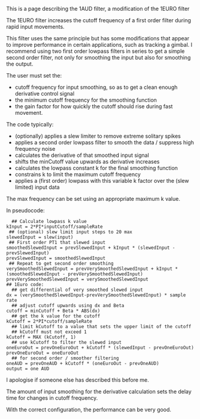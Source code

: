 This is a page describing the 1AUD filter, a modification of the 1EURO filter

The 1EURO filter increases the cutoff frequency of a first order filter during rapid input movements.

This filter uses the same principle but has some modifications that appear to improve performance in certain applications, such as tracking a gimbal.  I recommend using two first order lowpass filters in series to get a simple second order filter, not only for smoothing the input but also for smoothing the output.

The user must set the:
- cutoff frequency for input smoothing, so as to get a clean enough derivative control signal
- the minimum cutoff frequency for the smoothing function
- the gain factor for how quickly the cutoff should rise during fast movement.  

The code typically:

- (optionally) applies a slew limiter to remove extreme solitary spikes
- applies a second order lowpass filter to smooth the data / suppress high frequency noise
- calculates the derivative of that smoothed input signal
- shifts the minCutoff value upwards as derivative increases
- calculates the lowpass constant k for the final smoothing function
- constrains k to limit the maximum cutoff frequency
- applies a (first order) lowpass with this variable k factor over the (slew limited) input data

The max frequency can be set using an appropriate maximum k value. 

In pseudocode:

```
  ## Calculate lowpass k value
kInput = 2*PI*inputCutoff/sampleRate
 ## (optional) slew limit input steps to 20 max
slewedInput = slew(input)
 ## First order PT1 that slewed input
smoothedSlewedInput = prevSlewedInput + kInput * (slewedInput - prevSlewedInput)
prevSlewedInput = smoothedSlewedInput
 ## Repeat to get second order smoothing
verySmoothedSlewedInput = prevVerySmoothedSlewedInput + kInput * (smoothedSlewedInput - prevVerySmoothedSlewedInput)
prevVerySmoothedSlewedInput = verySmoothedSlewedInput
## 1Euro code:
  ## get differential of very smoothed slewed input
dx = (verySmoothedSlewedInput-prevVerySmoothedSlewedInput) * sample rate
  ## adjust cutoff upwards using dx and Beta
cutoff = minCutoff + Beta * ABS(dx)
  ## get the k value for the cutoff 
kCutoff = 2*PI*cutoff/sampleRate
  ## limit kCutoff to a value that sets the upper limit of the cutoff
  ## kCutoff must not exceed 1
kCutoff = MAX (kCutoff, 1)
  ## use kCutoff to filter the slewed input 
oneEuroOut = prevOneEuroOut + kCutoff * (slewedInput - prevOneEuroOut)
prevOneEuroOut = oneEuroOut
  ## for second order / smoother filtering
oneAUD = prevOneAUD + kCutoff * (oneEuroOut - prevOneAUD)
output = one AUD
```

I apologise if someone else has described this before me.

The amount of input smoothing for the derivative calculation sets the delay time for changes in cutoff frequency.  

With the correct configuration, the performance can be very good.  